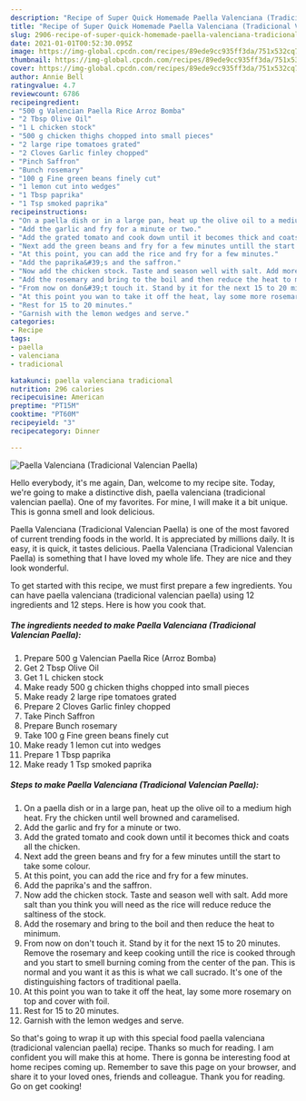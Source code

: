 ```yaml
---
description: "Recipe of Super Quick Homemade Paella Valenciana (Tradicional Valencian Paella)"
title: "Recipe of Super Quick Homemade Paella Valenciana (Tradicional Valencian Paella)"
slug: 2906-recipe-of-super-quick-homemade-paella-valenciana-tradicional-valencian-paella
date: 2021-01-01T00:52:30.095Z
image: https://img-global.cpcdn.com/recipes/89ede9cc935ff3da/751x532cq70/paella-valenciana-tradicional-valencian-paella-recipe-main-photo.jpg
thumbnail: https://img-global.cpcdn.com/recipes/89ede9cc935ff3da/751x532cq70/paella-valenciana-tradicional-valencian-paella-recipe-main-photo.jpg
cover: https://img-global.cpcdn.com/recipes/89ede9cc935ff3da/751x532cq70/paella-valenciana-tradicional-valencian-paella-recipe-main-photo.jpg
author: Annie Bell
ratingvalue: 4.7
reviewcount: 6786
recipeingredient:
- "500 g Valencian Paella Rice Arroz Bomba"
- "2 Tbsp Olive Oil"
- "1 L chicken stock"
- "500 g chicken thighs chopped into small pieces"
- "2 large ripe tomatoes grated"
- "2 Cloves Garlic finley chopped"
- "Pinch Saffron"
- "Bunch rosemary"
- "100 g Fine green beans finely cut"
- "1 lemon cut into wedges"
- "1 Tbsp paprika"
- "1 Tsp smoked paprika"
recipeinstructions:
- "On a paella dish or in a large pan, heat up the olive oil to a medium high heat. Fry the chicken until well browned and caramelised."
- "Add the garlic and fry for a minute or two."
- "Add the grated tomato and cook down until it becomes thick and coats all the chicken."
- "Next add the green beans and fry for a few minutes untill the start to take some colour."
- "At this point, you can add the rice and fry for a few minutes."
- "Add the paprika&#39;s and the saffron."
- "Now add the chicken stock. Taste and season well with salt. Add more salt than you think you will need as the rice will reduce reduce the saltiness of the stock."
- "Add the rosemary and bring to the boil and then reduce the heat to minimum."
- "From now on don&#39;t touch it. Stand by it for the next 15 to 20 minutes. Remove the rosemary and keep cooking untill the rice is cooked through and you start to smell burning coming from the center of the pan. This is normal and you want it as this is what we call sucrado. It&#39;s one of the distinguishing factors of traditional paella."
- "At this point you wan to take it off the heat, lay some more rosemary on top and cover with foil."
- "Rest for 15 to 20 minutes."
- "Garnish with the lemon wedges and serve."
categories:
- Recipe
tags:
- paella
- valenciana
- tradicional

katakunci: paella valenciana tradicional 
nutrition: 296 calories
recipecuisine: American
preptime: "PT15M"
cooktime: "PT60M"
recipeyield: "3"
recipecategory: Dinner

---
```



![Paella Valenciana (Tradicional Valencian Paella)](https://img-global.cpcdn.com/recipes/89ede9cc935ff3da/751x532cq70/paella-valenciana-tradicional-valencian-paella-recipe-main-photo.jpg)

Hello everybody, it's me again, Dan, welcome to my recipe site. Today, we're going to make a distinctive dish, paella valenciana (tradicional valencian paella). One of my favorites. For mine, I will make it a bit unique. This is gonna smell and look delicious.



Paella Valenciana (Tradicional Valencian Paella) is one of the most favored of current trending foods in the world. It is appreciated by millions daily. It is easy, it is quick, it tastes delicious. Paella Valenciana (Tradicional Valencian Paella) is something that I have loved my whole life. They are nice and they look wonderful.


To get started with this recipe, we must first prepare a few ingredients. You can have paella valenciana (tradicional valencian paella) using 12 ingredients and 12 steps. Here is how you cook that.

<!--inarticleads1-->

##### The ingredients needed to make Paella Valenciana (Tradicional Valencian Paella):

1. Prepare 500 g Valencian Paella Rice (Arroz Bomba)
1. Get 2 Tbsp Olive Oil
1. Get 1 L chicken stock
1. Make ready 500 g chicken thighs chopped into small pieces
1. Make ready 2 large ripe tomatoes grated
1. Prepare 2 Cloves Garlic finley chopped
1. Take Pinch Saffron
1. Prepare Bunch rosemary
1. Take 100 g Fine green beans finely cut
1. Make ready 1 lemon cut into wedges
1. Prepare 1 Tbsp paprika
1. Make ready 1 Tsp smoked paprika




<!--inarticleads2-->

##### Steps to make Paella Valenciana (Tradicional Valencian Paella):

1. On a paella dish or in a large pan, heat up the olive oil to a medium high heat. Fry the chicken until well browned and caramelised.
1. Add the garlic and fry for a minute or two.
1. Add the grated tomato and cook down until it becomes thick and coats all the chicken.
1. Next add the green beans and fry for a few minutes untill the start to take some colour.
1. At this point, you can add the rice and fry for a few minutes.
1. Add the paprika&#39;s and the saffron.
1. Now add the chicken stock. Taste and season well with salt. Add more salt than you think you will need as the rice will reduce reduce the saltiness of the stock.
1. Add the rosemary and bring to the boil and then reduce the heat to minimum.
1. From now on don&#39;t touch it. Stand by it for the next 15 to 20 minutes. Remove the rosemary and keep cooking untill the rice is cooked through and you start to smell burning coming from the center of the pan. This is normal and you want it as this is what we call sucrado. It&#39;s one of the distinguishing factors of traditional paella.
1. At this point you wan to take it off the heat, lay some more rosemary on top and cover with foil.
1. Rest for 15 to 20 minutes.
1. Garnish with the lemon wedges and serve.




So that's going to wrap it up with this special food paella valenciana (tradicional valencian paella) recipe. Thanks so much for reading. I am confident you will make this at home. There is gonna be interesting food at home recipes coming up. Remember to save this page on your browser, and share it to your loved ones, friends and colleague. Thank you for reading. Go on get cooking!
